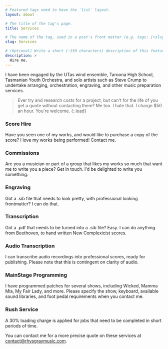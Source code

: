 ```yaml
---
# Featured tags need to have the `list` layout.
layout: about

# The title of the tag's page.
title: Services

# The name of the tag, used in a post's front matter (e.g. tags: [<slug>]).
slug: Services

# (Optional) Write a short (~150 characters) description of this featured tag.
description: >
  Hire me.
---
```


I have been engaged by the UTas wind ensemble, Taroona High School, Tasmanian Youth Orchestra, and solo artists such as Steve Crump to undertake arranging, orchestration, engraving, and other music preparation services.

> Ever try and research costs for a project, but can't for the life of you get a quote without contacting them? Me too. I hate that. I charge $50 an hour. You're welcome.
{:.lead}

### Score Hire
Have you seen one of my works, and would like to purchase a copy of the score? I love my works being performed! Contact me.

### Commissions
Are you a musician or part of a group that likes my works so much that want me to write you a piece? Get in touch. I'd be delighted to write you something.

### Engraving
Got a .sib file that needs to look pretty, with professional looking frontmatter? I can do that.

### Transcription
Got a .pdf that needs to be turned into a .sib file? Easy. I can do anything from Beethoven, to hand written New Complexicist scores.

### Audio Transcription
I can transcribe audio recordings into professional scores, ready for publishing. Please note that this is contingent on clarity of audio.

### MainStage Programming
I have programmed patches for several shows, including Wicked, Mamma Mia, My Fair Lady, and more. Please specify the show, keyboard, available sound libraries, and foot pedal requirements when you contact me.

### Rush Service
A 30% loading charge is applied for jobs that need to be completed in short periods of time.

You can contact me for a more precise quote on these services at [contact@rhysgraymusic.com](mailto:contact@rhysgraymusic.com).